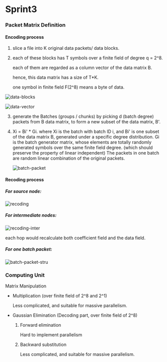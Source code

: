 # Sprint3



### Packet Matrix Definition

#### Encoding process

1. slice a file into K original data packets/ data blocks.

2. each of these blocks has T symbols over a finite field of degree q = 2^8. 

   each of them are regarded as a column vector of the data matrix B. 

   hence, this data matrix has a size of T*K.

   one symbol in finite field F(2^8) means a byte of data. 


![data-blocks](https://github.com/blairtyx/BATS-2/blob/main/Sprint-reports/img/s3-data-blocks.png)

![data-vector](https://github.com/blairtyx/BATS-2/blob/main/Sprint-reports/img/s3-data-vector.png)

 3. generate the Batches (groups / chunks) by picking d (batch degree) packets from B data matrix, to form a new subset of the data matrix, B'. 

 4. Xi = Bi' * Gi. where Xi is the batch with batch ID i, and Bi' is one subset of the data matrix B, generated under a specific degree distribution. Gi is the batch generator matrix, whose elements are totally randomly generated symbols over the same finite field degree. (which should preserve the property of linear independent) The packets in one batch are random linear combination of the original packets.

    ![batch-packet](https://github.com/blairtyx/BATS-2/blob/main/Sprint-reports/img/s3-batch-packet.png)



#### Recoding process

##### For source node:

![recoding](https://github.com/blairtyx/BATS-2/blob/main/Sprint-reports/img/s3-recoding.png)



##### For intermediate nodes:

![recoding-inter](https://github.com/blairtyx/BATS-2/blob/main/Sprint-reports/img/s3-recoding-inter.png)

each hop would recalculate both coefficient field and the data field. 

##### For one batch packet:

![batch-packet-stru](https://github.com/blairtyx/BATS-2/blob/main/Sprint-reports/img/s3-batch-packet-stru.png)





### Computing Unit

Matrix Manipulation

- Multiplication (over finite field of 2^8 and 2^1)

  Less complicated, and suitable for massive parallelism. 

- Gaussian Elimination (Decoding part, over finite field of 2^8)

  1. Forward elimination

     Hard to implement parallelism

  2. Backward substitution

     Less complicated, and suitable for massive parallelism. 

